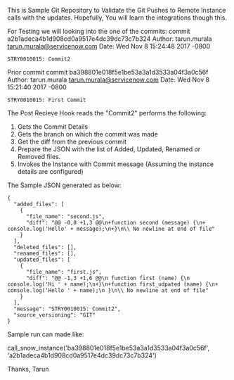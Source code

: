 This is Sample Git Repository to Validate the Git Pushes to Remote Instance calls with the updates.
Hopefully, You will learn the integrations though this.

For Testing we will looking into the one of the commits:
commit a2b1adeca4b1d908cd0a9517e4dc39dc73c7b324
Author: tarun.murala <tarun.murala@servicenow.com>
Date:   Wed Nov 8 15:24:48 2017 -0800

    STRY0010015: Commit2


Prior commit
commit ba398801e018f5e1be53a3a1d3533a04f3a0c56f
Author: tarun.murala <tarun.murala@servicenow.com>
Date:   Wed Nov 8 15:21:40 2017 -0800

    STRY0010015: First Commit


The Post Recieve Hook reads the "Commit2" performs the following:
1. Gets the Commit Details
2. Gets the branch on which the commit was made
3. Get the diff from the previous commit
4. Prepare the JSON with the list of Added, Updated, Renamed or Removed files.
5. Invokes the Instance with Commit message (Assuming the instance details are configured)

The Sample JSON generated as below:

    {
      "added_files": [
        {
          "file_name": "second.js",
          "diff": "@@ -0,0 +1,3 @@\n+function second (message) {\n+    console.log('Hello' + message);\n+}\n\\ No newline at end of file"
        }
      ],
      "deleted_files": [],
      "renamed_files": [],
      "updated_files": [
        {
          "file_name": "first.js",
          "diff": "@@ -1,3 +1,6 @@\n function first (name) {\n     console.log('Hi ' + name);\n+}\n+function first_udpated (name) {\n+    console.log('Hello ' + name);\n }\n\\ No newline at end of file"
        }
      ],
      "message": "STRY0010015: Commit2",
      "source_versioning": "GIT"
    }


Sample run can made like:

call_snow_instance('ba398801e018f5e1be53a3a1d3533a04f3a0c56f', 'a2b1adeca4b1d908cd0a9517e4dc39dc73c7b324')


Thanks,
Tarun